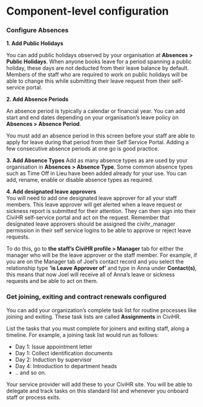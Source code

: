 Component-level configuration 
==========

### Configure Absences

**1. Add Public Holidays**

You can add public holidays observed by your organisation at **Absences > Public Holidays**. When anyone books leave for a period spanning a public holiday, these days are not deducted from their leave balance by default. Members of the staff who are required to work on public holidays will be able to change this while submitting their leave request from their self-service portal. 

**2. Add Absence Periods**

An absence period is typically a calendar or financial year. You can add start and end dates depending on your organisation’s leave policy on **Absences > Absence Period**.

You must add an absence period in this screen before your staff are able to apply for leave during that period from their Self Service Portal. Adding a few consecutive absence periods at one go is good practice. 

**3. Add Absence Types**
Add as many absence types as are used by your organisation in **Absences > Absence Type**. Some common absence types such as Time Off in Lieu have been added already for your use. You can add, rename, enable or disable absence types as required. 

**4. Add designated leave approvers**  
You will need to add one designated leave approver for all your staff members. This leave approver will get alerted when a leave request or sickness report is submitted for their attention. They can then sign into their CiviHR self-service portal and act on the request. Remember that designated leave approvers should be assigned the civihr_manager permission in their self service logins to be able to approve or reject leave requests.

To do this, go to **the staff’s CiviHR profile > Manager** tab for either the manager who will be the leave approver or the staff member. For example, if you are on the Manager tab of Joel’s contact record and you select the relationship type **‘is Leave Approver of’** and type in Anna under **Contact(s)**, this means that now Joel will receive all of Anna’s leave or sickness requests and be able to act on them. 

### Get joining, exiting and contract renewals configured

You can add your organization’s complete task list for routine processes like joining and exiting. These task lists are called **Assignments** in CiviHR.

List the tasks that you must complete for joiners and exiting staff, along a timeline. For example, a joining task list would run as follows:
-   Day 1: Issue appointment letter 
-   Day 1: Collect identification documents
-   Day 2: Induction by supervisor
-   Day 4: Introduction to department heads 
-   .. and so on. 

Your service provider will add these to your CiviHR site. You will be able to delegate and track tasks on this standard list and whenever you onboard staff or process exits.
